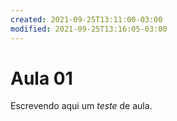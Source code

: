```yaml
---
created: 2021-09-25T13:11:00-03:00
modified: 2021-09-25T13:16:05-03:00
---
```


# Aula 01

Escrevendo aqui um *teste* de aula.
